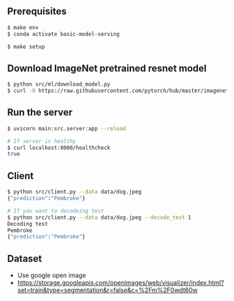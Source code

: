 ## Prerequisites
```bash
$ make env
$ conda activate basic-model-serving

$ make setup
```

## Download ImageNet pretrained resnet model
```bash
$ python src/ml/download_model.py
$ curl -O https://raw.githubusercontent.com/pytorch/hub/master/imagenet_classes.txt
```

## Run the server
```bash
$ uvicorn main:src.server:app --reload

# If server is healthy
$ curl localhost:8000/healthcheck
true
```

## Client
```bash
$ python src/client.py --data data/dog.jpeg
{"prediction":"Pembroke"}

# If you want to decodeing test
$ python src/client.py --data data/dog.jpeg --decode_test 1
Decoding test
Pembroke
{"prediction":"Pembroke"}
```


## Dataset
- Use google open image
- https://storage.googleapis.com/openimages/web/visualizer/index.html?set=train&type=segmentation&r=false&c=%2Fm%2F0wdt60w
